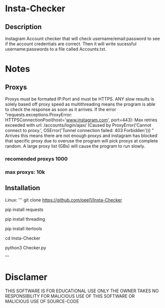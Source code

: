 # Insta-Checker

## Description 
Instagram Account checker that will check username/email:password to see if the account credentials are correct. Then it will write sucessful username:passwords to a file called Accounts.txt. 

# Notes
## Proxys
Proxys must be formated IP:Port and must be HTTPS. ANY slow results is solely based off proxy speed as multithreading means the program is able to check the response as soon as it arrives. If the error "requests.exceptions.ProxyError: HTTPSConnectionPool(host='www.instagram.com', port=443): Max retries exceeded with url: /accounts/login/ajax/ (Caused by ProxyError('Cannot connect to proxy.', OSError('Tunnel connection failed: 403 Forbidden')))
" Arrives this means there are not enough proxys and instagram has blocked that specific proxy due to overuse the program will pick proxys at complete random. A large proxy list (GBs) will cause the program to run slowly.
### recomended proxys 1000 
### max proxys: 10k

## Installation
Linux:
 '''
  git clone https://github.com/peel1/Insta-Checker
  
  pip install requests
  
  pip install threading
  
  pip install itertools
  
  cd Insta-Checker
  
  python3 Checker.py
  
  '''


# Disclamer
THIS SOFTWARE IS FOR EDUCATIONAL USE ONLY THE OWNER TAKES NO RESPONSIBILITY FOR MALICIOUS USE OF THIS SOFTWARE OR MALICIOUS USE OF SOURCE-CODE

